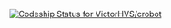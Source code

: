[![Codeship Status for VictorHVS/crobot](https://app.codeship.com/projects/bbb2ea10-c800-0137-1137-56305cd4e5e6/status?branch=master)](https://app.codeship.com/projects/367456)
